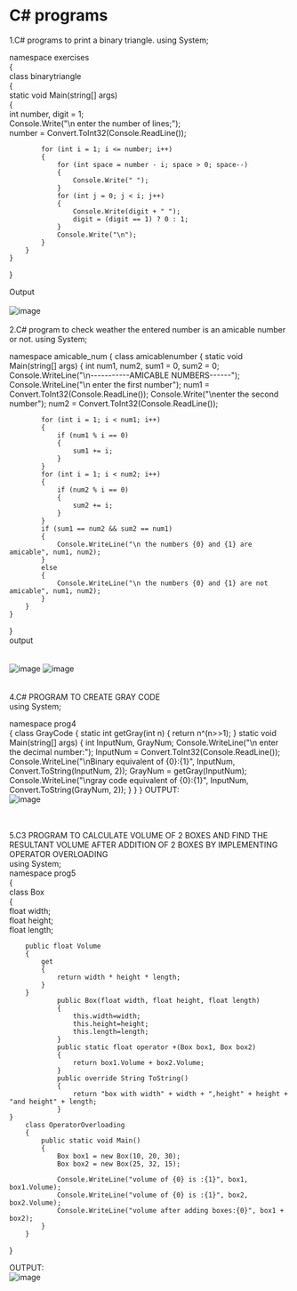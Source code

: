 # C# programs

1.C# programs to print a binary triangle.
using System;

namespace exercises<br>
{<br>
    class binarytriangle<br>
    {<br>
        static void Main(string[] args)<br>
        {<br>
            int number, digit = 1;<br>
            Console.Write("\n enter the number of lines;");<br>
            number = Convert.ToInt32(Console.ReadLine());

            for (int i = 1; i <= number; i++)
            {
                for (int space = number - i; space > 0; space--)
                {
                    Console.Write(" ");
                }
                for (int j = 0; j < i; j++)
                {
                    Console.Write(digit + " ");
                    digit = (digit == 1) ? 0 : 1;
                }
                Console.Write("\n");
            }
        }
    }
}

Output
<br>
<br>
![image](https://user-images.githubusercontent.com/98145017/150476776-8e0ac215-e69c-46c4-a9f4-00c95d44e5f1.png)
<br>
<br>
2.C# program to check weather the entered number is an amicable number or not.
using System;

namespace amicable_num
{
    class amicablenumber
    {
        static void Main(string[] args)
        {
            int num1, num2, sum1 = 0, sum2 = 0;
            Console.WriteLine("\n-----------AMICABLE NUMBERS------");
            Console.WriteLine("\n enter the first number");
            num1 = Convert.ToInt32(Console.ReadLine());
            Console.Write("\nenter the second number");
            num2 = Convert.ToInt32(Console.ReadLine());

            for (int i = 1; i < num1; i++)
            {
                if (num1 % i == 0)
                {
                    sum1 += i;
                }
            }
            for (int i = 1; i < num2; i++)
            {
                if (num2 % i == 0)
                {
                    sum2 += i;
                }
            }
            if (sum1 == num2 && sum2 == num1)
            {
                Console.WriteLine("\n the numbers {0} and {1} are amicable", num1, num2);
            }
            else
            {
                Console.WriteLine("\n the numbers {0} and {1} are not amicable", num1, num2);
            }
        }
    }
}<br>
output<br>
<br>
<br>
![image](https://user-images.githubusercontent.com/98145017/150484299-19828100-bba0-4bc2-87dd-8debfdd6f2d9.png)
![image](https://user-images.githubusercontent.com/98145017/150485232-527fed68-5ec5-47a4-b1b8-c36deb81e619.png)
<br>
<br>
<br>
4.C# PROGRAM TO CREATE GRAY CODE<br>
using System;<br>

namespace prog4<br>
{
    class GrayCode
    {
        static int getGray(int n)
        {
            return n^(n>>1);
        }
        static void Main(string[] args)
        {
            int InputNum, GrayNum;
            Console.WriteLine("\n enter the decimal number:");
            InputNum = Convert.ToInt32(Console.ReadLine());
            Console.WriteLine("\nBinary equivalent of {0}:{1}", InputNum, Convert.ToString(InputNum, 2));
            GrayNum = getGray(InputNum);
            Console.WriteLine("\ngray code equivalent of {0}:{1}", InputNum, Convert.ToString(GrayNum, 2));
        }
    }
}
OUTPUT:<br>
![image](https://user-images.githubusercontent.com/98145017/152292190-b8673f16-91be-42c7-8824-1602356c6892.png)

<br>
<br>
5.C3 PROGRAM TO CALCULATE VOLUME OF 2 BOXES AND FIND THE RESULTANT VOLUME AFTER ADDITION OF 2 BOXES BY IMPLEMENTING OPERATOR OVERLOADING<br>
using System;<br>
namespace prog5<br>
{<br>
    class Box<br>
    {<br>
        float width;<br>
        float height;<br>
        float length;<br>

        public float Volume
        {
            get
            {
                return width * height * length;
            }
        }
                public Box(float width, float height, float length)
                {
                    this.width=width;
                    this.height=height;
                    this.length=length;
                }
                public static float operator +(Box box1, Box box2)
                {
                    return box1.Volume + box2.Volume;
                }
                public override String ToString()
                {
                    return "box with width" + width + ",height" + height + "and height" + length;
                }
    }
        class OperatorOverloading
        {
            public static void Main()
            {
                Box box1 = new Box(10, 20, 30);
                Box box2 = new Box(25, 32, 15);

                Console.WriteLine("volume of {0} is :{1}", box1, box1.Volume);
                Console.WriteLine("volume of {0} is :{1}", box2, box2.Volume);
                Console.WriteLine("volume after adding boxes:{0}", box1 + box2);
            }
        }
}
  
OUTPUT:<BR>
![image](https://user-images.githubusercontent.com/98145017/152291139-ae19e634-7049-45a1-b415-600832ada005.png)

